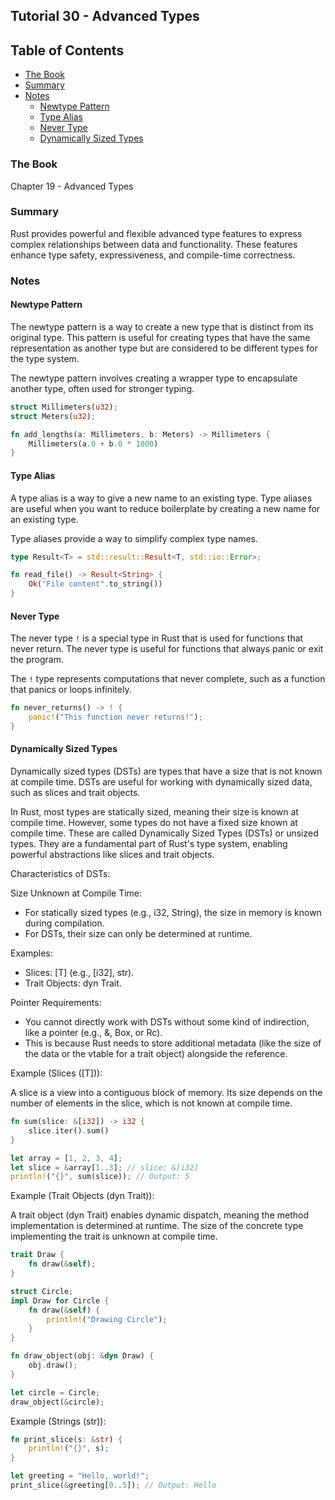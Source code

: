## Tutorial 30 - Advanced Types

## Table of Contents

<!-- vim-markdown-toc GFM -->

* [The Book](#the-book)
* [Summary](#summary)
* [Notes](#notes)
    * [Newtype Pattern](#newtype-pattern)
    * [Type Alias](#type-alias)
    * [Never Type](#never-type)
    * [Dynamically Sized Types](#dynamically-sized-types)

<!-- vim-markdown-toc -->

### The Book

Chapter 19 - Advanced Types

### Summary

Rust provides powerful and flexible advanced type features to express complex relationships between data and functionality. These features enhance type safety, expressiveness, and compile-time correctness.

### Notes

#### Newtype Pattern

The newtype pattern is a way to create a new type that is distinct from its original type. This pattern is useful for creating types that have the same representation as another type but are considered to be different types for the type system.

The newtype pattern involves creating a wrapper type to encapsulate another type, often used for stronger typing.

```rust
struct Millimeters(u32);
struct Meters(u32);

fn add_lengths(a: Millimeters, b: Meters) -> Millimeters {
    Millimeters(a.0 + b.0 * 1000)
}
```

#### Type Alias

A type alias is a way to give a new name to an existing type. Type aliases are useful when you want to reduce boilerplate by creating a new name for an existing type.

Type aliases provide a way to simplify complex type names.

```rust
type Result<T> = std::result::Result<T, std::io::Error>;

fn read_file() -> Result<String> {
    Ok("File content".to_string())
}
```

#### Never Type

The never type `!` is a special type in Rust that is used for functions that never return. The never type is useful for functions that always panic or exit the program.

The `!` type represents computations that never complete, such as a function that panics or loops infinitely.

```rust
fn never_returns() -> ! {
    panic!("This function never returns!");
}
```

#### Dynamically Sized Types

Dynamically sized types (DSTs) are types that have a size that is not known at compile time. DSTs are useful for working with dynamically sized data, such as slices and trait objects.

In Rust, most types are statically sized, meaning their size is known at compile time. However, some types do not have a fixed size known at compile time. These are called Dynamically Sized Types (DSTs) or unsized types. They are a fundamental part of Rust's type system, enabling powerful abstractions like slices and trait objects.

Characteristics of DSTs:

Size Unknown at Compile Time:

- For statically sized types (e.g., i32, String), the size in memory is known during compilation.
- For DSTs, their size can only be determined at runtime.

Examples:

- Slices: [T] (e.g., [i32], str).
- Trait Objects: dyn Trait.

Pointer Requirements:

- You cannot directly work with DSTs without some kind of indirection, like a pointer (e.g., &, Box, or Rc).
- This is because Rust needs to store additional metadata (like the size of the data or the vtable for a trait object) alongside the reference.

Example (Slices ([T])):

A slice is a view into a contiguous block of memory. Its size depends on the number of elements in the slice, which is not known at compile time.

```rust
fn sum(slice: &[i32]) -> i32 {
    slice.iter().sum()
}

let array = [1, 2, 3, 4];
let slice = &array[1..3]; // slice: &[i32]
println!("{}", sum(slice)); // Output: 5
```

Example (Trait Objects (dyn Trait)):

A trait object (dyn Trait) enables dynamic dispatch, meaning the method implementation is determined at runtime. The size of the concrete type implementing the trait is unknown at compile time.

```rust
trait Draw {
    fn draw(&self);
}

struct Circle;
impl Draw for Circle {
    fn draw(&self) {
        println!("Drawing Circle");
    }
}

fn draw_object(obj: &dyn Draw) {
    obj.draw();
}

let circle = Circle;
draw_object(&circle);
```

Example (Strings (str)):

```rust
fn print_slice(s: &str) {
    println!("{}", s);
}

let greeting = "Hello, world!";
print_slice(&greeting[0..5]); // Output: Hello
```
